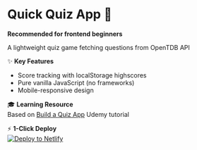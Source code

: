 # Quick Quiz App 🚀  
**Recommended for frontend beginners**  

A lightweight quiz game fetching questions from OpenTDB API  

✨ **Key Features**  
- Score tracking with localStorage highscores  
- Pure vanilla JavaScript (no frameworks)  
- Mobile-responsive design  

🎓 **Learning Resource**  
Based on [Build a Quiz App](https://www.udemy.com/course/build-a-quiz-app-with-html-css-and-javascript) Udemy tutorial  

⚡ **1-Click Deploy**  
[![Deploy to Netlify](https://www.netlify.com/img/deploy/button.svg)](https://app.netlify.com/start)  